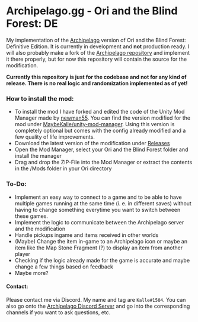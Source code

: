 # Archipelago.gg -  Ori and the Blind Forest: DE
My implementation of the [Archipelago](https://archipelago.gg) version of Ori and the Blind Forest: Definitive Edition. It is currently in development and **not** production ready. I will also probably make a fork of the [Archipelago repository](https://github.com/ArchipelagoMW/Archipelago) and implement it there properly, but for now this repository will contain the source for the modification.

**Currently this repository is just for the codebase and not for any kind of release. There is no real logic and randomization implemented as of yet!**

### How to install the mod:
 - To install the mod I have forked and edited the code of the Unity Mod Manager made by [newman55](https://github.com/newman55). You can find the version modified for the mod under [MaybeKalle/unity-mod-manager](https://github.com/MaybeKalle/unity-mod-manager). Using this version is completely optional but comes with the config already modified and a few quality of life improvements.
 - Download the latest version of the modification under [Releases](https://github.com/MaybeKalle/ArchipelagoOriDE/releases/latest)
 - Open the Mod Manager, select your Ori and the Blind Forest folder and install the manager
 - Drag and drop the ZIP-File into the Mod Manager or extract the contents in the /Mods folder in your Ori directory

### To-Do:
 - Implement an easy way to connect to a game and to be able to have multiple games running at the same time (i. e. in different saves) without having to change something everytime you want to switch between these games.
 - Implement the logic to communicate between the Archipelago server and the modification
 - Handle pickups ingame and items received in other worlds
 - (Maybe) Change the item in-game to an Archipelago icon or maybe an item like the Map Stone Fragment (?) to display an item from another player
 - Checking if the logic already made for the game is accurate and maybe change a few things based on feedback
 - Maybe more?
 
 #### Contact:
 Please contact me via Discord. My name and tag are `Kalle#1504`. You can also go onto the [Archipelago Discord Server](https://discord.gg/8Z65BR2) and go into the corresponding channels if you want to ask questions, etc.
